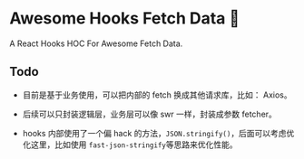 # Awesome Hooks Fetch Data 👏
A React Hooks HOC For Awesome Fetch Data. 

## Todo

 - 目前是基于业务使用，可以把内部的 fetch 换成其他请求库，比如： Axios。

 - 后续可以只封装逻辑层，业务层可以像 swr 一样，封装成参数 fetcher。

 - hooks 内部使用了一个偏 hack 的方法，`JSON.stringify()`，后面可以考虑优化这里，比如使用 `fast-json-stringify`等思路来优化性能。